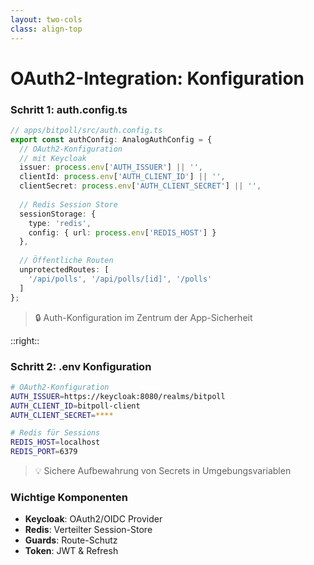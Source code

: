 ```yaml
---
layout: two-cols
class: align-top
---
```


# OAuth2-Integration: Konfiguration

### Schritt 1: auth.config.ts

```typescript
// apps/bitpoll/src/auth.config.ts
export const authConfig: AnalogAuthConfig = {
  // OAuth2-Konfiguration 
  // mit Keycloak
  issuer: process.env['AUTH_ISSUER'] || '',
  clientId: process.env['AUTH_CLIENT_ID'] || '',
  clientSecret: process.env['AUTH_CLIENT_SECRET'] || '',
  
  // Redis Session Store
  sessionStorage: {
    type: 'redis',
    config: { url: process.env['REDIS_HOST'] }
  },
  
  // Öffentliche Routen
  unprotectedRoutes: [
    '/api/polls', '/api/polls/[id]', '/polls'
  ]
};
```

> 🔒 Auth-Konfiguration im Zentrum der App-Sicherheit

::right::

### Schritt 2: .env Konfiguration

```bash
# OAuth2-Konfiguration
AUTH_ISSUER=https://keycloak:8080/realms/bitpoll
AUTH_CLIENT_ID=bitpoll-client
AUTH_CLIENT_SECRET=****

# Redis für Sessions
REDIS_HOST=localhost
REDIS_PORT=6379
```

> 💡 Sichere Aufbewahrung von Secrets in Umgebungsvariablen

### Wichtige Komponenten

- <carbon-password /> **Keycloak**: OAuth2/OIDC Provider
- <carbon-data-base /> **Redis**: Verteilter Session-Store
- <carbon-security /> **Guards**: Route-Schutz
- <carbon-api /> **Token**: JWT & Refresh
